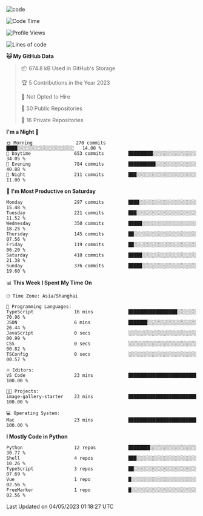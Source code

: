 
<!--
**liuyaanng/liuyaanng** is a ✨ _special_ ✨ repository because its `README.md` (this file) appears on your GitHub profile.

Here are some ideas to get you started:

- 🔭 I’m currently working on ...
- 🌱 I’m currently learning ...
- 👯 I’m looking to collaborate on ...
- 🤔 I’m looking for help with ...
- 💬 Ask me about ...
- 📫 How to reach me: ...
- 😄 Pronouns: ...
- ⚡ Fun fact: ...
-->


![code](https://cdn.jsdelivr.net/gh/liuyaanng/liuyaanng@1.0/code.gif) 

<!--START_SECTION:waka-->
![Code Time](http://img.shields.io/badge/Code%20Time-233%20hrs%2010%20mins-blue)

![Profile Views](http://img.shields.io/badge/Profile%20Views-0-blue)

![Lines of code](https://img.shields.io/badge/From%20Hello%20World%20I%27ve%20Written-14.2%20million%20lines%20of%20code-blue)

**🐱 My GitHub Data** 

> 📦 674.8 kB Used in GitHub's Storage 
 > 
> 🏆 5 Contributions in the Year 2023
 > 
> 🚫 Not Opted to Hire
 > 
> 📜 50 Public Repositories 
 > 
> 🔑 16 Private Repositories 
 > 
**I'm a Night 🦉** 

```text
🌞 Morning                270 commits         ████░░░░░░░░░░░░░░░░░░░░░   14.08 % 
🌆 Daytime                653 commits         █████████░░░░░░░░░░░░░░░░   34.05 % 
🌃 Evening                784 commits         ██████████░░░░░░░░░░░░░░░   40.88 % 
🌙 Night                  211 commits         ███░░░░░░░░░░░░░░░░░░░░░░   11.00 % 
```
📅 **I'm Most Productive on Saturday** 

```text
Monday                   297 commits         ████░░░░░░░░░░░░░░░░░░░░░   15.48 % 
Tuesday                  221 commits         ███░░░░░░░░░░░░░░░░░░░░░░   11.52 % 
Wednesday                350 commits         █████░░░░░░░░░░░░░░░░░░░░   18.25 % 
Thursday                 145 commits         ██░░░░░░░░░░░░░░░░░░░░░░░   07.56 % 
Friday                   119 commits         ██░░░░░░░░░░░░░░░░░░░░░░░   06.20 % 
Saturday                 410 commits         █████░░░░░░░░░░░░░░░░░░░░   21.38 % 
Sunday                   376 commits         █████░░░░░░░░░░░░░░░░░░░░   19.60 % 
```


📊 **This Week I Spent My Time On** 

```text
🕑︎ Time Zone: Asia/Shanghai

💬 Programming Languages: 
TypeScript               16 mins             ██████████████████░░░░░░░   70.96 % 
JSON                     6 mins              ███████░░░░░░░░░░░░░░░░░░   26.44 % 
JavaScript               0 secs              ░░░░░░░░░░░░░░░░░░░░░░░░░   00.99 % 
CSS                      0 secs              ░░░░░░░░░░░░░░░░░░░░░░░░░   00.82 % 
TSConfig                 0 secs              ░░░░░░░░░░░░░░░░░░░░░░░░░   00.57 % 

🔥 Editors: 
VS Code                  23 mins             █████████████████████████   100.00 % 

🐱‍💻 Projects: 
image-gallery-starter    23 mins             █████████████████████████   100.00 % 

💻 Operating System: 
Mac                      23 mins             █████████████████████████   100.00 % 
```

**I Mostly Code in Python** 

```text
Python                   12 repos            ████████░░░░░░░░░░░░░░░░░   30.77 % 
Shell                    4 repos             ███░░░░░░░░░░░░░░░░░░░░░░   10.26 % 
TypeScript               3 repos             ██░░░░░░░░░░░░░░░░░░░░░░░   07.69 % 
Vue                      1 repo              █░░░░░░░░░░░░░░░░░░░░░░░░   02.56 % 
FreeMarker               1 repo              █░░░░░░░░░░░░░░░░░░░░░░░░   02.56 % 
```




 Last Updated on 04/05/2023 01:18:27 UTC
<!--END_SECTION:waka-->
